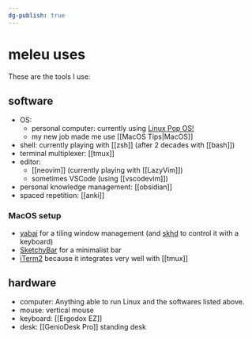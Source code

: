 ```yaml
---
dg-publish: true
---
```

# meleu uses

These are the tools I use:

## software

- OS:
    - personal computer: currently using [Linux Pop OS!](https://pop.system76.com/)
    - my new job made me use [[MacOS Tips|MacOS]]
- shell: currently playing with [[zsh]] (after 2 decades with [[bash]])
- terminal multiplexer: [[tmux]]
- editor:
    - [[neovim]] (currently playing with [[LazyVim]])
    - sometimes VSCode (using [[vscodevim]])
- personal knowledge management: [[obsidian]]
- spaced repetition: [[anki]]

### MacOS setup

- [yabai](https://github.com/koekeishiya/yabai) for a tiling window management (and [skhd](https://github.com/koekeishiya/skhd/) to control it with a keyboard)
- [SketchyBar](https://github.com/FelixKratz/SketchyBar) for a minimalist bar
- [iTerm2](https://iterm2.com/) because it integrates very well with [[tmux]]

## hardware

- computer: Anything able to run Linux and the softwares listed above.
- mouse: vertical mouse
- keyboard: [[Ergodox EZ]]
- desk: [[GenioDesk Pro]] standing desk
